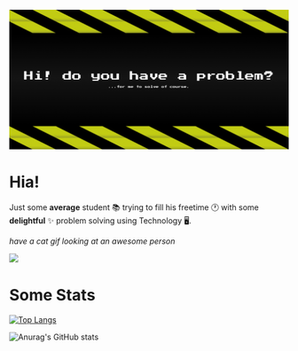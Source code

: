 ![](github_banner.png)

# Hia!

Just some **average** student 📚 trying to fill his freetime 🕐 with some **delightful** ✨ problem solving using Technology 🖥️.

*have a cat gif looking at an awesome person*

<img class="el" width="150px" src="https://c.tenor.com/ox1MT_gz-lYAAAAd/cat-kitty.gif" />

# Some Stats

[![Top Langs](https://github-readme-stats.vercel.app/api/top-langs/?username=f2hafner&layout=compact&theme=highcontrast)](https://github.com/anuraghazra/github-readme-stats)

![Anurag's GitHub stats](https://github-readme-stats.vercel.app/api?username=f2hafner&theme=highcontrast&show_icons=true)

